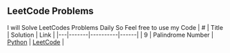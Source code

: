 ## LeetCode Problems
I will Solve LeetCodes Problems Daily So Feel free to use my Code
| # | Title | Solution | Link |
|---|-------|----------|------|
| 9 | Palindrome Number | [Python](0009_PalindromeNumber.py) | [LeetCode](https://leetcode.com/problems/palindrome-number/) |
